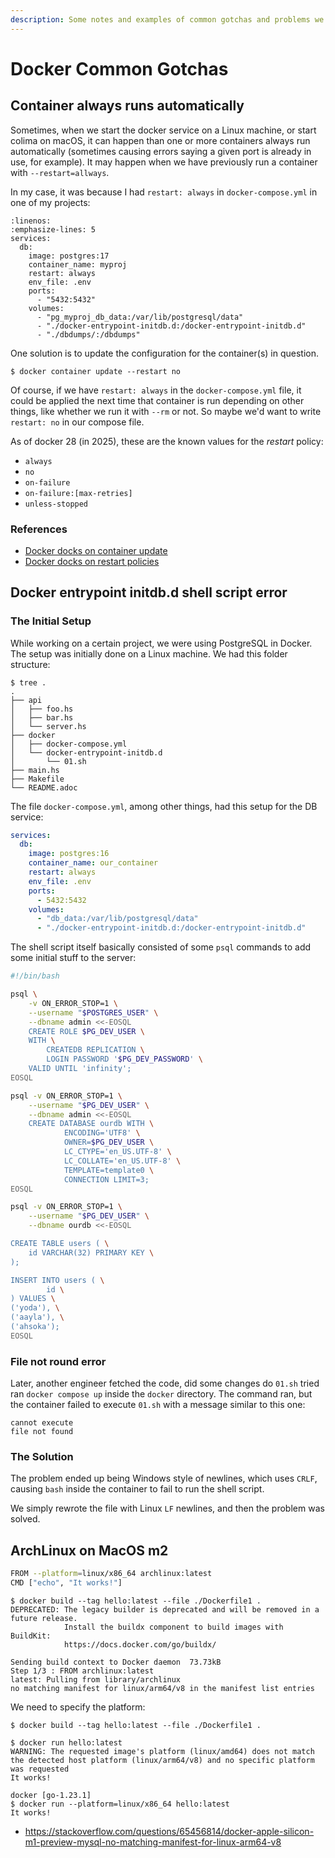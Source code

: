 ```yaml
---
description: Some notes and examples of common gotchas and problems we occasionally face with Docker and how to fix them.
---
```


# Docker Common Gotchas

## Container always runs automatically

Sometimes, when we start the docker service on a Linux machine, or start colima on macOS, it can happen than one or more containers always run automatically (sometimes causing errors saying a given port is already in use, for example).
It may happen when we have previously run a container with `--restart=allways`.

In my case, it was because I had `restart: always` in `docker-compose.yml` in one of my projects:

```{code} yaml
:linenos:
:emphasize-lines: 5
services:
  db:
    image: postgres:17
    container_name: myproj
    restart: always
    env_file: .env
    ports:
      - "5432:5432"
    volumes:
      - "pg_myproj_db_data:/var/lib/postgresql/data"
      - "./docker-entrypoint-initdb.d:/docker-entrypoint-initdb.d"
      - "./dbdumps/:/dbdumps"
```

One solution is to update the configuration for the container(s) in question.

```{code} bash
$ docker container update --restart no
```

Of course, if we have `restart: always` in the `docker-compose.yml` file, it could be applied the next time that container is run depending on other things, like whether we run it with `--rm` or not.
So maybe we'd want to write `restart: no` in our compose file.

As of docker 28 (in 2025), these are the known values for the *restart* policy:

- `always`
- `no`
- `on-failure`
- `on-failure:[max-retries]`
- `unless-stopped`

### References

- [Docker docks on container update](https://docs.docker.com/reference/cli/docker/container/update/)
- [Docker docks on restart policies](https://docs.docker.com/engine/containers/start-containers-automatically/#use-a-restart-policy)

## Docker entrypoint initdb.d shell script error

### The Initial Setup

While working on a certain project, we were using PostgreSQL in Docker.
The setup was initially done on a Linux machine.
We had this folder structure:

```text
$ tree .
.
├── api
│   ├── foo.hs
│   ├── bar.hs
│   └── server.hs
├── docker
│   ├── docker-compose.yml
│   └── docker-entrypoint-initdb.d
│       └── 01.sh
├── main.hs
├── Makefile
└── README.adoc
```

The file `docker-compose.yml`, among other things, had this setup for the DB service:

```yaml
services:
  db:
    image: postgres:16
    container_name: our_container
    restart: always
    env_file: .env
    ports:
      - 5432:5432
    volumes:
      - "db_data:/var/lib/postgresql/data"
      - "./docker-entrypoint-initdb.d:/docker-entrypoint-initdb.d"
```

The shell script itself basically consisted of some `psql` commands to add some initial stuff to the server:

```sh
#!/bin/bash

psql \
	-v ON_ERROR_STOP=1 \
	--username "$POSTGRES_USER" \
	--dbname admin <<-EOSQL
	CREATE ROLE $PG_DEV_USER \
	WITH \
		CREATEDB REPLICATION \
		LOGIN PASSWORD '$PG_DEV_PASSWORD' \
	VALID UNTIL 'infinity';
EOSQL

psql -v ON_ERROR_STOP=1 \
	--username "$PG_DEV_USER" \
	--dbname admin <<-EOSQL
	CREATE DATABASE ourdb WITH \
			ENCODING='UTF8' \
			OWNER=$PG_DEV_USER \
			LC_CTYPE='en_US.UTF-8' \
			LC_COLLATE='en_US.UTF-8' \
			TEMPLATE=template0 \
			CONNECTION LIMIT=3;
EOSQL

psql -v ON_ERROR_STOP=1 \
	--username "$PG_DEV_USER" \
	--dbname ourdb <<-EOSQL

CREATE TABLE users ( \
	id VARCHAR(32) PRIMARY KEY \
);

INSERT INTO users ( \
		id \
) VALUES \
('yoda'), \
('aayla'), \
('ahsoka');
EOSQL
```

### File not round error

Later, another engineer fetched the code, did some changes do `01.sh` tried ran `docker compose up` inside the `docker` directory.
The command ran, but the container failed to execute `01.sh` with a message similar to this one:

```text
cannot execute
file not found
```

### The Solution

The problem ended up being Windows style of newlines, which uses `CRLF`, causing `bash` inside the container to fail to run the shell script.

We simply rewrote the file with Linux `LF` newlines, and then the problem was solved.

## ArchLinux on MacOS m2

```bash
FROM --platform=linux/x86_64 archlinux:latest
CMD ["echo", "It works!"]
```

```text
$ docker build --tag hello:latest --file ./Dockerfile1 .
DEPRECATED: The legacy builder is deprecated and will be removed in a future release.
            Install the buildx component to build images with BuildKit:
            https://docs.docker.com/go/buildx/

Sending build context to Docker daemon  73.73kB
Step 1/3 : FROM archlinux:latest
latest: Pulling from library/archlinux
no matching manifest for linux/arm64/v8 in the manifest list entries
```

We need to specify the platform:

```shell-session
$ docker build --tag hello:latest --file ./Dockerfile1 .

$ docker run hello:latest
WARNING: The requested image's platform (linux/amd64) does not match
the detected host platform (linux/arm64/v8) and no specific platform
was requested
It works!

docker [go-1.23.1]
$ docker run --platform=linux/x86_64 hello:latest
It works!
```

* https://stackoverflow.com/questions/65456814/docker-apple-silicon-m1-preview-mysql-no-matching-manifest-for-linux-arm64-v8
